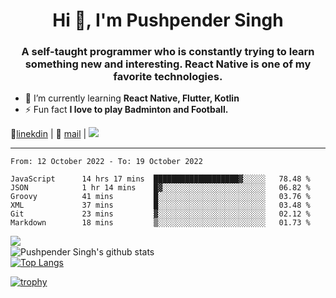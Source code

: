 <h1 align="center">Hi 👋, I'm Pushpender Singh</h1>
<h3 align="center">A self-taught programmer who is constantly trying to learn something new and interesting. React Native is one of my favorite technologies.</h3>

- 🌱 I’m currently learning **React Native, Flutter, Kotlin**
- ⚡ Fun fact **I love to play Badminton and Football.**

👔[linekdin](https://www.linkedin.com/in/pushpender-singh-240061202/) | 📧 [mail](mailto:pushpendersingh@p2devs.com) | ![](https://komarev.com/ghpvc/?username=pushpender-singh-ap&color=blue)


---

<!--START_SECTION:waka-->

```text
From: 12 October 2022 - To: 19 October 2022

JavaScript      14 hrs 17 mins  ███████████████████▓░░░░░   78.48 %
JSON            1 hr 14 mins    █▓░░░░░░░░░░░░░░░░░░░░░░░   06.82 %
Groovy          41 mins         █░░░░░░░░░░░░░░░░░░░░░░░░   03.76 %
XML             37 mins         █░░░░░░░░░░░░░░░░░░░░░░░░   03.48 %
Git             23 mins         ▓░░░░░░░░░░░░░░░░░░░░░░░░   02.12 %
Markdown        18 mins         ▒░░░░░░░░░░░░░░░░░░░░░░░░   01.73 %
```

<!--END_SECTION:waka-->

<img align="left" src="https://github-readme-streak-stats.herokuapp.com/?user=pushpender-singh-ap&theme=dark" /></br>
![Pushpender Singh's github stats](https://github-readme-stats.vercel.app/api?username=pushpender-singh-ap&show_icons=true&theme=radical&count_private=true)</br>
[![Top Langs](https://github-readme-stats.vercel.app/api/top-langs/?username=pushpender-singh-ap&theme=radical)](https://github.com/pushpender-singh-ap/github-readme-stats)

[![trophy](https://github-profile-trophy.vercel.app/?username=pushpender-singh-ap&theme=radical)](https://github.com/pushpender-singh-ap/pushpender-singh-ap)
